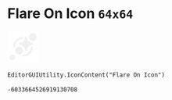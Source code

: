 # Flare On Icon `64x64`
<img src="/img/Flare%20On%20Icon.png" width=64 height=64>

``` CSharp
EditorGUIUtility.IconContent("Flare On Icon")
```
```
-6033664526919130708
```
